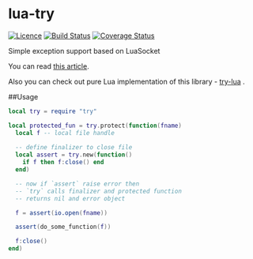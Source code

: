lua-try
=======
[![Licence](http://img.shields.io/badge/Licence-MIT-brightgreen.svg)](LICENSE)
[![Build Status](https://travis-ci.org/moteus/lua-try.svg?branch=master)](https://travis-ci.org/moteus/lua-try)
[![Coverage Status](https://coveralls.io/repos/moteus/lua-try/badge.png?branch=master)](https://coveralls.io/r/moteus/lua-try?branch=master)

Simple exception support based on LuaSocket

You can read [this article](http://lua-users.org/wiki/FinalizedExceptions).

Also you can check out pure Lua implementation of this library - [try-lua](https://github.com/hjelmeland/try-lua) .

##Usage
```Lua
local try = require "try"

local protected_fun = try.protect(function(fname)
  local f -- local file handle
  
  -- define finalizer to close file
  local assert = try.new(function()
    if f then f:close() end
  end)

  -- now if `assert` raise error then
  -- `try` calls finalizer and protected function
  -- returns nil and error object

  f = assert(io.open(fname))

  assert(do_some_function(f))

  f:close()
end)

```
